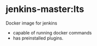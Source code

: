 # jenkins-master:lts

Docker image for jenkins
- capable of running docker commands
- has preinstalled plugins.
